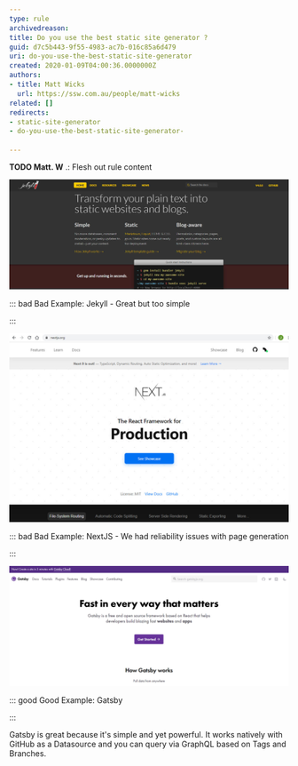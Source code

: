 ```yaml
---
type: rule
archivedreason: 
title: Do you use the best static site generator ?
guid: d7c5b443-9f55-4983-ac7b-016c85a6d479
uri: do-you-use-the-best-static-site-generator
created: 2020-01-09T04:00:36.0000000Z
authors:
- title: Matt Wicks
  url: https://ssw.com.au/people/matt-wicks
related: []
redirects:
- static-site-generator
- do-you-use-the-best-static-site-generator-

---
```


**TODO Matt. W** .: Flesh out rule content

<!--endintro-->

![](Jekyll.jpg)

::: bad
Bad Example: Jekyll - Great but too simple

:::



![](NextJS.jpg)

::: bad
Bad Example: NextJS - We had reliability issues with page generation

:::



![](Gatsby.jpg)

::: good
Good Example: Gatsby

:::

Gatsby is great because it's simple and yet powerful. It works natively with GitHub as a Datasource and you can query via GraphQL based on Tags and Branches.
